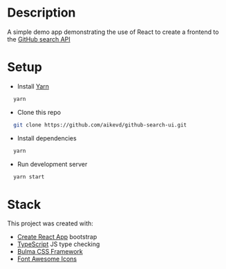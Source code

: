 # Description
A simple demo app demonstrating the use of React to create a frontend to the [GitHub search API](https://developer.github.com/v3/search/)

# Setup
* Install [Yarn](https://yarnpkg.com/lang/en/docs/install/)
```bash
  yarn
```

* Clone this repo
```bash
  git clone https://github.com/aikevd/github-search-ui.git
```

* Install dependencies
```bash
  yarn
```

* Run development server
```bash
  yarn start
```

# Stack

This project was created with:
* [Create React App](https://github.com/facebookincubator/create-react-app) bootstrap
* [TypeScript](https://www.typescriptlang.org) JS type checking
* [Bulma CSS Framework](https://bulma.io/)
* [Font Awesome Icons](https://fontawesome.com)

